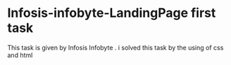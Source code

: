 # Infosis-infobyte-LandingPage first task
This task is given by Infosis Infobyte .
i solved this task by the using of css and html 
